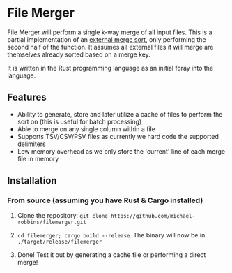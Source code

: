 # File Merger

File Merger will perform a single k-way merge of all input files. This is a partial implementation of an [external merge sort](https://en.wikipedia.org/wiki/External_sorting#External_merge_sort), only performing the second half of the function. It assumes all external files it will merge are themselves already sorted based on a merge key.

It is written in the Rust programming language as an initial foray into the language.

## Features
* Ability to generate, store and later utilize a cache of files to perform the sort on (this is useful for batch processing)
* Able to merge on any single column within a file
* Supports TSV/CSV/PSV files as currently we hard code the supported delimiters
* Low memory overhead as we only store the 'current' line of each merge file in memory

## Installation
### From source (assuming you have Rust & Cargo installed)
1. Clone the repository: ```git clone https://github.com/michael-robbins/filemerger.git```

2. ```cd filemerger; cargo build --release```. The binary will now be in ```./target/release/filemerger```

3. Done! Test it out by generating a cache file or performing a direct merge!
